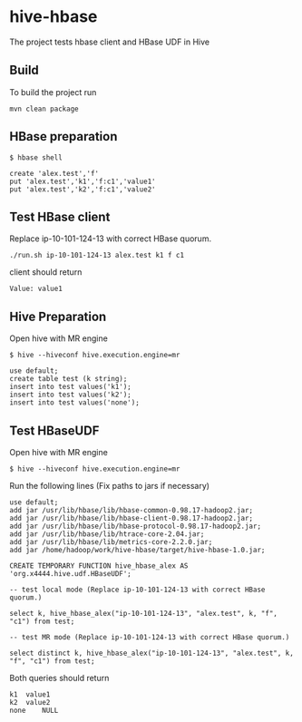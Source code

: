 # hive-hbase
The project tests hbase client and HBase UDF in Hive

## Build
To build the project run
```
mvn clean package
```

## HBase preparation
```
$ hbase shell

create 'alex.test','f'
put 'alex.test','k1','f:c1','value1'
put 'alex.test','k2','f:c1','value2'
```
## Test HBase client
Replace ip-10-101-124-13 with correct HBase quorum.
```
./run.sh ip-10-101-124-13 alex.test k1 f c1
```
client should return
```
Value: value1
```

## Hive Preparation
Open hive with MR engine
```
$ hive --hiveconf hive.execution.engine=mr

use default;
create table test (k string);
insert into test values('k1');
insert into test values('k2');
insert into test values('none');
```

## Test HBaseUDF
Open hive with MR engine
```
$ hive --hiveconf hive.execution.engine=mr
```
Run the following lines
(Fix paths to jars if necessary)
```
use default;
add jar /usr/lib/hbase/lib/hbase-common-0.98.17-hadoop2.jar;
add jar /usr/lib/hbase/lib/hbase-client-0.98.17-hadoop2.jar;
add jar /usr/lib/hbase/lib/hbase-protocol-0.98.17-hadoop2.jar;
add jar /usr/lib/hbase/lib/htrace-core-2.04.jar;
add jar /usr/lib/hbase/lib/metrics-core-2.2.0.jar;
add jar /home/hadoop/work/hive-hbase/target/hive-hbase-1.0.jar;

CREATE TEMPORARY FUNCTION hive_hbase_alex AS 'org.x4444.hive.udf.HBaseUDF';

-- test local mode (Replace ip-10-101-124-13 with correct HBase quorum.)

select k, hive_hbase_alex("ip-10-101-124-13", "alex.test", k, "f", "c1") from test;

-- test MR mode (Replace ip-10-101-124-13 with correct HBase quorum.)

select distinct k, hive_hbase_alex("ip-10-101-124-13", "alex.test", k, "f", "c1") from test;
```
Both queries should return
```
k1	value1
k2	value2
none	NULL
```
